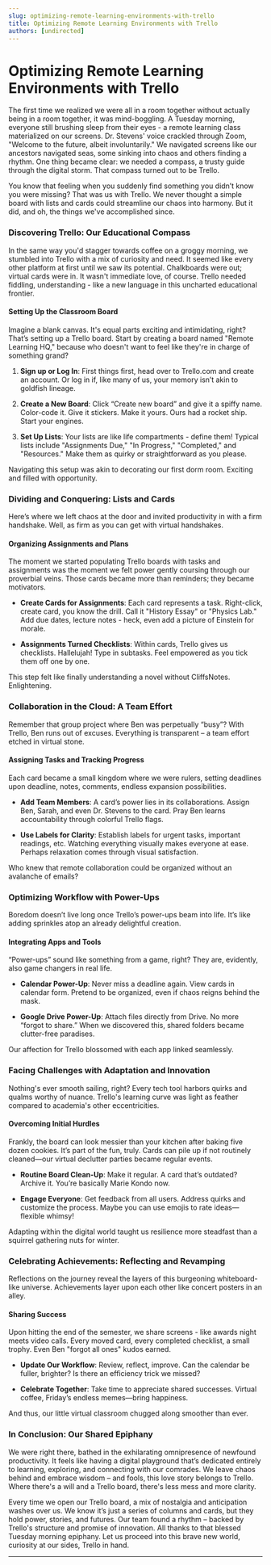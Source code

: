 ```yaml
---
slug: optimizing-remote-learning-environments-with-trello
title: Optimizing Remote Learning Environments with Trello
authors: [undirected]
---
```



# Optimizing Remote Learning Environments with Trello

The first time we realized we were all in a room together without actually being in a room together, it was mind-boggling. A Tuesday morning, everyone still brushing sleep from their eyes - a remote learning class materialized on our screens. Dr. Stevens' voice crackled through Zoom, "Welcome to the future, albeit involuntarily." We navigated screens like our ancestors navigated seas, some sinking into chaos and others finding a rhythm. One thing became clear: we needed a compass, a trusty guide through the digital storm. That compass turned out to be Trello.

You know that feeling when you suddenly find something you didn’t know you were missing? That was us with Trello. We never thought a simple board with lists and cards could streamline our chaos into harmony. But it did, and oh, the things we've accomplished since.

### Discovering Trello: Our Educational Compass

In the same way you'd stagger towards coffee on a groggy morning, we stumbled into Trello with a mix of curiosity and need. It seemed like every other platform at first until we saw its potential. Chalkboards were out; virtual cards were in. It wasn't immediate love, of course. Trello needed fiddling, understanding - like a new language in this uncharted educational frontier.

#### Setting Up the Classroom Board

Imagine a blank canvas. It's equal parts exciting and intimidating, right? That’s setting up a Trello board. Start by creating a board named "Remote Learning HQ," because who doesn't want to feel like they're in charge of something grand? 

1. **Sign up or Log In**: First things first, head over to Trello.com and create an account. Or log in if, like many of us, your memory isn’t akin to goldfish lineage.
   
2. **Create a New Board**: Click “Create new board” and give it a spiffy name. Color-code it. Give it stickers. Make it yours. Ours had a rocket ship. Start your engines.

3. **Set Up Lists**: Your lists are like life compartments - define them! Typical lists include "Assignments Due," "In Progress," "Completed," and "Resources." Make them as quirky or straightforward as you please.

Navigating this setup was akin to decorating our first dorm room. Exciting and filled with opportunity.

### Dividing and Conquering: Lists and Cards

Here’s where we left chaos at the door and invited productivity in with a firm handshake. Well, as firm as you can get with virtual handshakes.

#### Organizing Assignments and Plans

The moment we started populating Trello boards with tasks and assignments was the moment we felt power gently coursing through our proverbial veins. Those cards became more than reminders; they became motivators.

- **Create Cards for Assignments**: Each card represents a task. Right-click, create card, you know the drill. Call it "History Essay" or "Physics Lab." Add due dates, lecture notes - heck, even add a picture of Einstein for morale.
  
- **Assignments Turned Checklists**: Within cards, Trello gives us checklists. Hallelujah! Type in subtasks. Feel empowered as you tick them off one by one.

This step felt like finally understanding a novel without CliffsNotes. Enlightening.

### Collaboration in the Cloud: A Team Effort

Remember that group project where Ben was perpetually “busy”? With Trello, Ben runs out of excuses. Everything is transparent – a team effort etched in virtual stone.

#### Assigning Tasks and Tracking Progress

Each card became a small kingdom where we were rulers, setting deadlines upon deadline, notes, comments, endless expansion possibilities.

- **Add Team Members**: A card’s power lies in its collaborations. Assign Ben, Sarah, and even Dr. Stevens to the card. Pray Ben learns accountability through colorful Trello flags.

- **Use Labels for Clarity**: Establish labels for urgent tasks, important readings, etc. Watching everything visually makes everyone at ease. Perhaps relaxation comes through visual satisfaction.

Who knew that remote collaboration could be organized without an avalanche of emails?

### Optimizing Workflow with Power-Ups

Boredom doesn’t live long once Trello’s power-ups beam into life. It’s like adding sprinkles atop an already delightful creation.

#### Integrating Apps and Tools

“Power-ups” sound like something from a game, right? They are, evidently, also game changers in real life.

- **Calendar Power-Up**: Never miss a deadline again. View cards in calendar form. Pretend to be organized, even if chaos reigns behind the mask.

- **Google Drive Power-Up**: Attach files directly from Drive. No more “forgot to share.” When we discovered this, shared folders became clutter-free paradises.

Our affection for Trello blossomed with each app linked seamlessly.

### Facing Challenges with Adaptation and Innovation

Nothing's ever smooth sailing, right? Every tech tool harbors quirks and qualms worthy of nuance. Trello's learning curve was light as feather compared to academia's other eccentricities.

#### Overcoming Initial Hurdles

Frankly, the board can look messier than your kitchen after baking five dozen cookies. It’s part of the fun, truly. Cards can pile up if not routinely cleaned—our virtual declutter parties became regular events.

- **Routine Board Clean-Up**: Make it regular. A card that’s outdated? Archive it. You’re basically Marie Kondo now.
  
- **Engage Everyone**: Get feedback from all users. Address quirks and customize the process. Maybe you can use emojis to rate ideas—flexible whimsy!

Adapting within the digital world taught us resilience more steadfast than a squirrel gathering nuts for winter.

### Celebrating Achievements: Reflecting and Revamping

Reflections on the journey reveal the layers of this burgeoning whiteboard-like universe. Achievements layer upon each other like concert posters in an alley.

#### Sharing Success

Upon hitting the end of the semester, we share screens - like awards night meets video calls. Every moved card, every completed checklist, a small trophy. Even Ben "forgot all ones" kudos earned.

- **Update Our Workflow**: Review, reflect, improve. Can the calendar be fuller, brighter? Is there an efficiency trick we missed?
  
- **Celebrate Together**: Take time to appreciate shared successes. Virtual coffee, Friday’s endless memes—bring happiness.

And thus, our little virtual classroom chugged along smoother than ever.

### In Conclusion: Our Shared Epiphany

We were right there, bathed in the exhilarating omnipresence of newfound productivity. It feels like having a digital playground that’s dedicated entirely to learning, exploring, and connecting with our comrades. We leave chaos behind and embrace wisdom – and fools, this love story belongs to Trello. Where there's a will and a Trello board, there's less mess and more clarity.

Every time we open our Trello board, a mix of nostalgia and anticipation washes over us. We know it’s just a series of columns and cards, but they hold power, stories, and futures. Our team found a rhythm – backed by Trello's structure and promise of innovation. All thanks to that blessed Tuesday morning epiphany. Let us proceed into this brave new world, curiosity at our sides, Trello in hand.

---